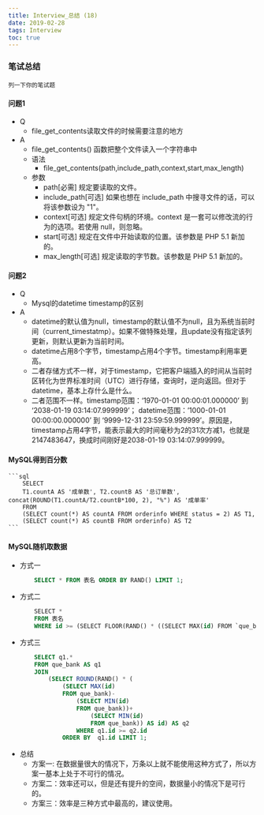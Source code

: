```yaml
---
title: Interview_总结 (18)
date: 2019-02-28
tags: Interview
toc: true
---
```


### 笔试总结
    列一下你的笔试题
    
<!-- more -->

#### 问题1
- Q
    * file_get_contents读取文件的时候需要注意的地方
- A
    * file_get_contents() 函数把整个文件读入一个字符串中
    * 语法
        * file_get_contents(path,include_path,context,start,max_length)
    * 参数
        * path[必需] 规定要读取的文件。
        * include_path[可选] 如果也想在 include_path 中搜寻文件的话，可以将该参数设为 "1"。
        * context[可选] 规定文件句柄的环境。context 是一套可以修改流的行为的选项。若使用 null，则忽略。
        * start[可选] 规定在文件中开始读取的位置。该参数是 PHP 5.1 新加的。
        * max_length[可选] 规定读取的字节数。该参数是 PHP 5.1 新加的。

#### 问题2
- Q
    * Mysql的datetime timestamp的区别
- A
    * datetime的默认值为null，timestamp的默认值不为null，且为系统当前时间（current_timestatmp）。如果不做特殊处理，且update没有指定该列更新，则默认更新为当前时间。
    * datetime占用8个字节，timestamp占用4个字节。timestamp利用率更高。
    * 二者存储方式不一样，对于timestamp，它把客户端插入的时间从当前时区转化为世界标准时间（UTC）进行存储，查询时，逆向返回。但对于datetime，基本上存什么是什么。
    * 二者范围不一样。timestamp范围：‘1970-01-01 00:00:01.000000’ 到 ‘2038-01-19 03:14:07.999999’； datetime范围：’1000-01-01 00:00:00.000000’ 到 ‘9999-12-31 23:59:59.999999’。原因是，timestamp占用4字节，能表示最大的时间毫秒为2的31次方减1，也就是2147483647，换成时间刚好是2038-01-19 03:14:07.999999。

#### MySQL得到百分数
    ```sql
        SELECT
        T1.countA AS '成单数', T2.countB AS '总订单数', concat(ROUND(T1.countA/T2.countB*100, 2), "%") AS '成单率'
        FROM 
        (SELECT count(*) AS countA FROM orderinfo WHERE status = 2) AS T1,
        (SELECT count(*) AS countB FROM orderinfo) AS T2
    ```

#### MySQL随机取数据
- 方式一
    ```sql
        SELECT * FROM 表名 ORDER BY RAND() LIMIT 1;
    ```
- 方式二
    ```sql
        SELECT * 
        FROM 表名
        WHERE id >= (SELECT FLOOR(RAND() * ((SELECT MAX(id) FROM `que_bank`) - (SELECT MIN(id) FROM `que_bank`)) + (SELECT MIN(id) FROM `que_bank`))) ORDER BY id LIMIT 1 ;
    ```
- 方式三
    ```sql
        SELECT q1.*
        FROM que_bank AS q1
        JOIN
            (SELECT ROUND(RAND() * (
                (SELECT MAX(id)
                FROM que_bank)- 
                    (SELECT MIN(id)
                    FROM que_bank))+
                        (SELECT MIN(id)
                        FROM que_bank)) AS id) AS q2
                    WHERE q1.id >= q2.id
                ORDER BY  q1.id LIMIT 1;
    ```
- 总结
    * 方案一: 在数据量很大的情况下，万条以上就不能使用这种方式了，所以方案一基本上处于不可行的情况。
    * 方案二：效率还可以，但是还有提升的空间，数据量小的情况下是可行的。
    * 方案三：效率是三种方式中最高的，建议使用。

